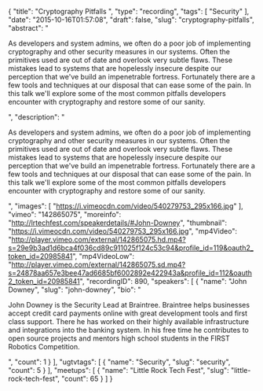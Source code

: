 {
  "title": "Cryptography Pitfalls ",
  "type": "recording",
  "tags": [
    "Security"
  ],
  "date": "2015-10-16T01:57:08",
  "draft": false,
  "slug": "cryptography-pitfalls",
  "abstract": "<p>As developers and system admins, we often do a poor job of implementing cryptography and other security measures in our systems. Often the primitives used are out of date and overlook very subtle flaws. These mistakes lead to systems that are hopelessly insecure despite our perception that we've build an impenetrable fortress. Fortunately there are a few tools and techniques at our disposal that can ease some of the pain. In this talk we'll explore some of the most common pitfalls developers encounter with cryptography and restore some of our sanity.</p>",
  "description": "<p>As developers and system admins, we often do a poor job of implementing cryptography and other security measures in our systems. Often the primitives used are out of date and overlook very subtle flaws. These mistakes lead to systems that are hopelessly insecure despite our perception that we've build an impenetrable fortress. Fortunately there are a few tools and techniques at our disposal that can ease some of the pain. In this talk we'll explore some of the most common pitfalls developers encounter with cryptography and restore some of our sanity.</p>",
  "images": [
    "https://i.vimeocdn.com/video/540279753_295x166.jpg"
  ],
  "vimeo": "142865075",
  "moreinfo": "http://lrtechfest.com/speakerdetails/#John-Downey",
  "thumbnail": "https://i.vimeocdn.com/video/540279753_295x166.jpg",
  "mp4Video": "http://player.vimeo.com/external/142865075.hd.mp4?s=29e9b3ad1d6bca4f036cd89c911025f124c53c94&profile_id=119&oauth2_token_id=20985841",
  "mp4VideoLow": "http://player.vimeo.com/external/142865075.sd.mp4?s=24878aa657e3bee47ad6685bf6002892e422943a&profile_id=112&oauth2_token_id=20985841",
  "recordingID": 890,
  "speakers": [
    {
      "name": "John Downey",
      "slug": "john-downey",
      "bio": "<p>John Downey is the Security Lead at Braintree. Braintree helps businesses accept credit card payments online with great development tools and first class support. There he has worked on their highly available infrastructure and integrations into the banking system. In his free time he contributes to open source projects and mentors high school students in the FIRST Robotics Competition.</p>",
      "count": 1
    }
  ],
  "ugtvtags": [
    {
      "name": "Security",
      "slug": "security",
      "count": 5
    }
  ],
  "meetups": [
    {
      "name": "Little Rock Tech Fest",
      "slug": "little-rock-tech-fest",
      "count": 65
    }
  ]
}